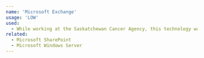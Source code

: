 ```yaml
---
name: 'Microsoft Exchange'
usage: 'LOW'
used:
  - While working at the Saskatchewan Cancer Agency, this technology was used as the primary email server for all users. It was often necessary to interact with setup and configuration of the servers and user accounts
related:
  - Microsoft SharePoint
  - Microsoft Windows Server
---
```

